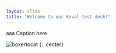 ```yaml
---
layout: slide
title: "Welcome to our Keval-test deck!"
---
```

aaa
Caption here

![boxertocat](https://octodex.github.com/images/boxertocat_octodex.jpg)
{: .center}
